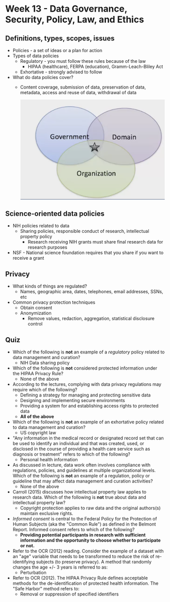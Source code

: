 # Week 13 - Data Governance, Security, Policy, Law, and Ethics

## Definitions, types, scopes, issues

- Policies - a set of ideas or a plan for action
- Types of data policies
    - Regulatory - you must follow these rules because of the law
        - HIPAA (healthcare), FERPA (education), Gramm-Leach-Bliley Act
    - Exhortative - strongly advised to follow
- What do data policies cover?
    - Content coverage, submission of data, preservation of data, metadata, access and reuse of data, withdrawal of data
        
        ![Untitled](Week%2013%20-%20Data%20Governance,%20Security,%20Policy,%20Law,%20%201737fbe7efd14cd486ff9a8f6f2d6116/Untitled.png)
        

## Science-oriented data policies

- NIH policies related to data
    - Sharing policies, responsible conduct of research, intellectual property policy
        - Research receiving NIH grants must share final research data for research purposes
- NSF - National science foundation requires that you share if you want to receive a grant

## Privacy

- What kinds of things are regulated?
    - Names, geographic area, dates, telephones, email addresses, SSNs, etc
- Common privacy protection techniques
    - Obtain consent
    - Anonymization
        - Remove values,  redaction, aggregation, statistical disclosure control

## Quiz

- Which of the following is **not** an example of a *regulatory* policy related to data management and curation?
    - NIH Data sharing policy
- Which of the following is **not** considered protected information under the HIPAA Privacy Rule?
    - None of the above
- According to the lectures, complying with data privacy regulations may require which of the following?
    - Defining a strategy for managing and protecting sensitive data
    - Designing and implementing secure environments
    - Providing a system for and establishing access rights to protected data
    - **All of the above**
- Which of the following is **not** an example of an exhortative policy related to data management and curation?
    - US copyright law
- "Any information in the medical record or designated record set that can be used to identify an individual and that was created, used, or disclosed in the course of providing a health care service such as diagnosis or treatment" refers to which of the following?
    - Personal health information
- As discussed in lecture, data work often involves compliance with regulations, policies, and guidelines at multiple organizational levels. Which of the following is **not** an example of a regulation, policy or guideline that may affect data management and curation activities?
    - None of the above
- Carroll (2015) discusses how intellectual property law applies to research data. Which of the following is **not** true about data and intellectual property law?
    - Copyright protection applies to raw data and the original authors(s) maintain exclusive rights.
- *Informed consent* is central to the Federal Policy for the Protection of Human Subjects (aka the "Common Rule") as defined in the Belmont Report.  Informed consent refers to which of the following?
    - **Providing potential participants in research with sufficient information and the opportunity to choose whether to participate or not.**
- Refer to the OCR (2012) reading. Consider the example of a dataset with an "age" variable that needs to be transformed to reduce the risk of re-identifying subjects (to preserve privacy).  A method that randomly changes the age +/- 3 years is referred to as:
    - Perturbation
- Refer to OCR (2012). The HIPAA Privacy Rule defines acceptable methods for the de-identification of protected health information.  The "Safe Harbor" method refers to:
    - Removal or suppression of specified identifiers